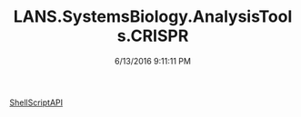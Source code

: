 ﻿---
title: LANS.SystemsBiology.AnalysisTools.CRISPR
date: 6/13/2016 9:11:11 PM
---

[ShellScriptAPI](T-LANS.SystemsBiology.AnalysisTools.CRISPR.ShellScriptAPI.html)
